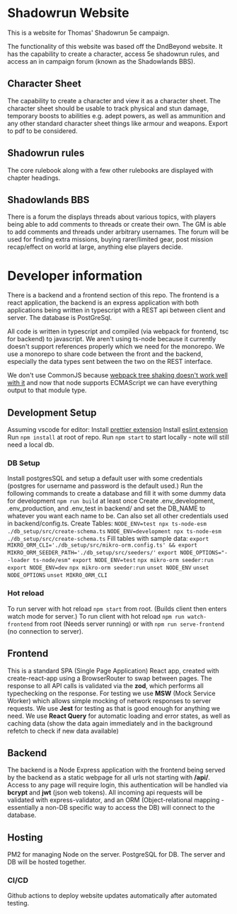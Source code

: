 # Shadowrun Website
This is a website for Thomas' Shadowrun 5e campaign.

The functionality of this website was based off the DndBeyond website. It has the capability to create a character, access 5e shadowrun rules, and access an in campaign forum (known as the Shadowlands BBS).

## Character Sheet
The capability to create a character and view it as a character sheet. The character sheet should be usable to track physical and stun damage, temporary boosts to abilities e.g. adept powers, as well as ammunition and any other standard character sheet things like armour and weapons.
Export to pdf to be considered.
## Shadowrun rules
The core rulebook along with a few other rulebooks are displayed with chapter headings.
## Shadowlands BBS
There is a forum the displays threads about various topics, with players being able to add comments to threads or create their own. The GM is able to add comments and threads under arbitrary usernames.
The forum will be used for finding extra missions, buying rarer/limited gear, post mission recap/effect on world at large, anything else players decide.

# Developer information
There is a backend and a frontend section of this repo. The frontend is a react application, the backend is an express application with both applications being written in typescript with a REST api between client and server. The database is PostGreSql.

All code is written in typescript and compiled (via webpack for frontend, tsc for backend) to javascript. We aren't using ts-node because it currently doesn't support references properly which we need for the monorepo. We use a monorepo to share code between the front and the backend, especially the data types sent between the two on the REST interface.

We don't use CommonJS because [webpack tree shaking doesn't work well with it](https://webpack.js.org/guides/tree-shaking/#conclusion) and now that node supports ECMAScript we can have everything output to that module type.

## Development Setup
Assuming vscode for editor:
Install [prettier extension](https://marketplace.visualstudio.com/items?itemName=esbenp.prettier-vscode)
Install [eslint extension](https://marketplace.visualstudio.com/items?itemName=dbaeumer.vscode-eslint)
Run `npm install` at root of repo.
Run `npm start` to start locally - note will still need a local db.
### DB Setup
Install postgresSQL and setup a default user with some credentials (postgres for username and password is the default used.)
Run the following commands to create a database and fill it with some dummy data for development
`npm run build` at least once
Create .env_development, .env_production, and .env_test in backend/ and set the DB_NAME to whatever you want each name to be. Can also set all other credentials used in backend/config.ts.
Create Tables:
`NODE_ENV=test npx ts-node-esm ./db_setup/src/create-schema.ts`
`NODE_ENV=development npx ts-node-esm ./db_setup/src/create-schema.ts`
Fill tables with sample data:
`export MIKRO_ORM_CLI='./db_setup/src/mikro-orm.config.ts' && export MIKRO_ORM_SEEDER_PATH='./db_setup/src/seeders/'`
`export NODE_OPTIONS="--loader ts-node/esm"`
`export NODE_ENV=test`
`npx mikro-orm seeder:run`
`export NODE_ENV=dev`
`npx mikro-orm seeder:run`
`unset NODE_ENV`
`unset NODE_OPTIONS`
`unset MIKRO_ORM_CLI`

### Hot reload
To run server with hot reload `npm start` from root. (Builds client then enters watch mode for server.)
To run client with hot reload `npm run watch-frontend` from root (Needs server running) or with `npm run serve-frontend` (no connection to server).

## Frontend
This is a standard SPA (Single Page Application) React app, created with create-react-app using a BrowserRouter to swap between pages.
The response to all API calls is validated via the **zod**, which performs all typechecking on the response.
For testing we use **MSW** (Mock Service Worker) which allows simple mocking of network responses to server requests.
We use **Jest** for testing as that is good enough for anything we need.
We use **React Query** for automatic loading and error states, as well as caching data (show the data again immediately and in the background refetch to check if new data available)

## Backend
The backend is a Node Express application with the frontend being served by the backend as a static webpage for all urls not starting with **/api/**. Access to any page will require login, this authentication will be handled via **bcrypt** and **jwt** (json web tokens). All incoming api requests will be validated with express-validator, and an ORM (Object-relational mapping - essentially a non-DB specific way to access the DB) will connect to the database.

## Hosting
PM2 for managing Node on the server.
PostgreSQL for DB.
The server and DB will be hosted together.

### CI/CD
Github actions to deploy website updates automatically after automated testing.